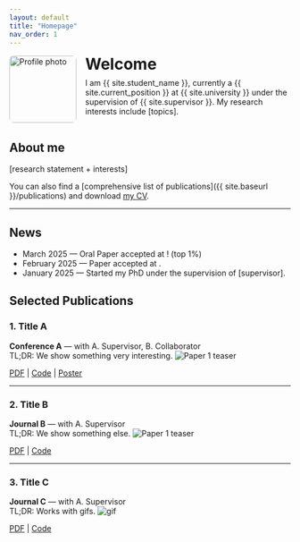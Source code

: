 ```yaml
---
layout: default
title: "Homepage"
nav_order: 1
---
```



<div style="display: flex; align-items: center; margin-bottom: 1.5rem;">
  <img src="{{ site.baseurl }}/assets/img/profile.png" alt="Profile photo" style="width: 120px; height: auto; border-radius: 8px; margin-right: 1rem;">
  <div>
    <h1 style="margin: 0;">Welcome</h1>
    <p style="margin-top: 0.5rem;">I am {{ site.student_name }}, currently a {{ site.current_position }} at {{ site.university }} under the supervision of {{ site.supervisor }}.
 My research interests include [topics].</p>
  </div>
</div>

## About me

[research statement + interests]

You can also find a [comprehensive list of publications]({{ site.baseurl }}/publications) and download [my CV](#).

---
## News

- March 2025 — Oral Paper accepted at ! (top 1%)
- February 2025 — Paper accepted at .
- January 2025 — Started my PhD under the supervision of \[supervisor\].

## Selected Publications

### 1. **Title A**
**Conference A** — with A. Supervisor, B. Collaborator  
TL;DR: We show something very interesting.
<img src="{{ site.baseurl }}/assets/img/example1.png" alt="Paper 1 teaser" class="img-centered">




[PDF](#) | [Code](#) | [Poster](#)

---

### 2. **Title B**
**Journal B** — with A. Supervisor  
TL;DR: We show something else.
<img src="{{ site.baseurl }}/assets/img/example2.png" alt="Paper 1 teaser" class="img-centered">




[PDF](#) | [Code](#)

---


### 3. **Title C**
**Journal C** — with A. Supervisor  
TL;DR: Works with gifs.
<img src="{{ site.baseurl }}/assets/img/gif_example.gif" alt="gif" class="img-centered">




[PDF](#) | [Code](#)
